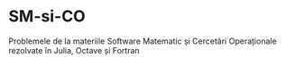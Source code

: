 # SM-si-CO
Problemele de la materiile Software Matematic și Cercetări Operaționale rezolvate în Julia, Octave și Fortran
